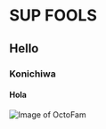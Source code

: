 # SUP FOOLS
## Hello
### Konichiwa
#### Hola

![Image of OctoFam]([https://octodex.github.com/images/yaktocat.png](https://octodex.github.com/images/OctoAsians_dex_Full.png)https://octodex.github.com/images/OctoAsians_dex_Full.png)
